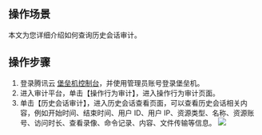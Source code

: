 ## 操作场景
本文为您详细介绍如何查询历史会话审计。



## 操作步骤

1. 登录腾讯云 [堡垒机控制台](https://console.cloud.tencent.com/cds/dasb)，并使用管理员账号登录堡垒机。
2. 进入审计平台，单击【操作行为审计】，进入操作行为审计页面。
3. 单击【历史会话审计】，进入历史会话查看页面，可以查看历史会话相关内容，例如开始时间、结束时间、用户 ID、用户 IP、资源类型、名称、资源账号、访问时长、查看录像、命令记录、内容、文件传输等信息。
![](https://main.qcloudimg.com/raw/4ad3a6121f7c25b4b827a7dc99af1d59.jpeg)



